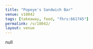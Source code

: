 ```yaml
---
title: "Popeye's Sandwich Bar"
venue: v18042
tags: [takeaway, food, "fhrs:661745"]
permalink: /v/18042/
layout: venue
---
```

null